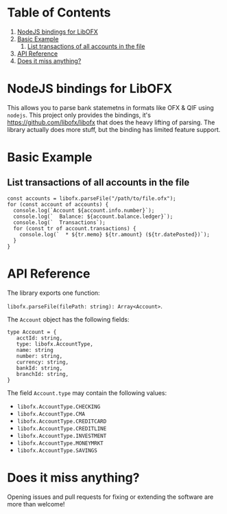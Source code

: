 # Table of Contents

1.  [NodeJS bindings for LibOFX](#orge5741a3)
2.  [Basic Example](#orgbfb2177)
    1.  [List transactions of all accounts in the file](#org1dd97e8)
3.  [API Reference](#orgb54368b)
4.  [Does it miss anything?](#org10f85b0)


<a id="orge5741a3"></a>

# NodeJS bindings for LibOFX

This allows you to parse bank statemetns in formats like OFX & QIF
using `nodejs`. This project only provides the bindings, it's
<https://github.com/libofx/libofx> that does the heavy lifting of
parsing. The library actually does more stuff, but the binding has
limited feature support.


<a id="orgbfb2177"></a>

# Basic Example


<a id="org1dd97e8"></a>

## List transactions of all accounts in the file

    const accounts = libofx.parseFile("/path/to/file.ofx");
    for (const account of accounts) {
      console.log(`Account ${account.info.number}`);
      console.log(`  Balance: ${account.balance.ledger}`);
      console.log(`  Transactions`);
      for (const tr of account.transactions) {
        console.log(`  * ${tr.memo} ${tr.amount} (${tr.datePosted})`);
      }
    }


<a id="orgb54368b"></a>

# API Reference

The library exports one function:

`libofx.parseFile(filePath: string): Array<Account>`.

The `Account` object has the following fields:

    type Account = {
       acctId: string,
       type: libofx.AccountType,
       name: string
       number: string,
       currency: string,
       bankId: string,
       branchId: string,
    }

The field `Account.type` may contain the following values:

-   `libofx.AccountType.CHECKING`
-   `libofx.AccountType.CMA`
-   `libofx.AccountType.CREDITCARD`
-   `libofx.AccountType.CREDITLINE`
-   `libofx.AccountType.INVESTMENT`
-   `libofx.AccountType.MONEYMRKT`
-   `libofx.AccountType.SAVINGS`


<a id="org10f85b0"></a>

# Does it miss anything?

Opening issues and pull requests for fixing or extending the
software are more than welcome!

